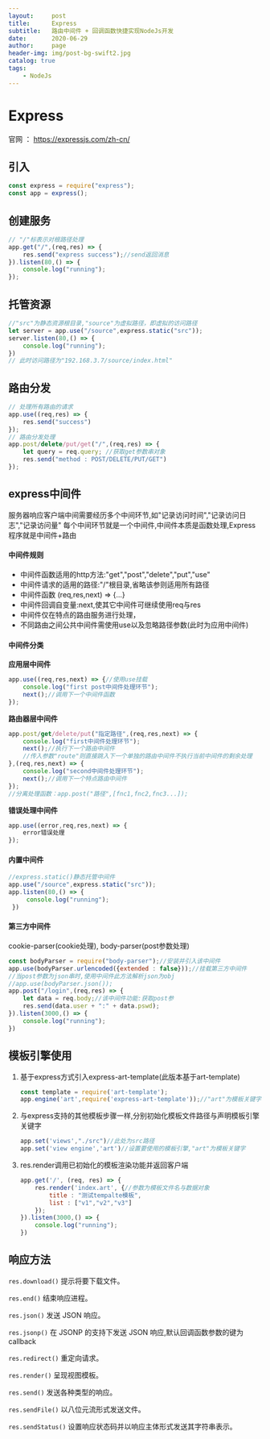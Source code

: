 ```yaml
---
layout:     post
title:      Express
subtitle:   路由中间件 + 回调函数快捷实现NodeJs开发
date:       2020-06-29
author:     page
header-img: img/post-bg-swift2.jpg
catalog: true
tags:
    - NodeJs
---
```


# Express

官网 ： https://expressjs.com/zh-cn/

## 引入

```js
const express = require("express");
const app = express();
```

## 创建服务

```js
// "/"标表示对根路径处理  
app.get("/",(req,res) => {
    res.send("express success");//send返回消息  
}).listen(80,() => {
    console.log("running");
});
```

## 托管资源

```js
//"src"为静态资源根目录,"source"为虚拟路径，即虚拟的访问路径
let server = app.use("/source",express.static("src"));
server.listen(80,() => {
    console.log("running");
})
// 此时访问路径为"192.168.3.7/source/index.html"
```

## 路由分发

```js
// 处理所有路由的请求
app.use((req,res) => {
    res.send("success")
});
// 路由分发处理
app.post/delete/put/get("/",(req,res) => {
    let query = req.query; //获取get参数串对象
    res.send("method : POST/DELETE/PUT/GET")
});
```

## express中间件

服务器响应客户端中间需要经历多个中间环节,如"记录访问时间","记录访问日志","记录访问量" 
每个中间环节就是一个中间件,中间件本质是函数处理,Express程序就是中间件+路由

#### 中间件规则

+ 中间件函数适用的http方法:"get","post","delete","put","use"
+ 中间件请求的适用的路径:"/"根目录,省略该参则适用所有路径
+ 中间件函数 (req,res,next) => {...}
+ 中间件回调自变量:next,使其它中间件可继续使用req与res
+ 中间件仅在特点的路由服务进行处理，
+ 不同路由之间公共中间件需使用use以及忽略路径参数(此时为应用中间件)

#### 中间件分类

**应用层中间件**

```js
app.use((req,res,next) => {//使用use挂载
    console.log("first post中间件处理环节");
    next();//调用下一个中间件函数
});
```

**路由器层中间件**

```js
app.post/get/delete/put("指定路径",(req,res,next) => {
    console.log("first中间件处理环节");
    next();//执行下一个路由中间件
    //传入参数"route"则直接跳入下一个单独的路由中间件不执行当前中间件的剩余处理
},(req,res,next) => {
    console.log("second中间件处理环节");
    next();//调用下一个特点路由中间件
});
//分离处理函数：app.post("路径",[fnc1,fnc2,fnc3...]);
```

**错误处理中间件**

```js
app.use((error,req,res,next) => {
    error错误处理
});
```

#### 内置中间件

```js
//express.static()静态托管中间件
app.use("/source",express.static("src"));
app.listen(80,() => {
     console.log("running");
 })
```

#### 第三方中间件

cookie-parser(cookie处理), body-parser(post参数处理)

```js
const bodyParser = require("body-parser");//安装并引入该中间件
app.use(bodyParser.urlencoded({extended : false}));//挂载第三方中间件
//当post参数为json串时,使用中间件此方法解析json为obj
//app.use(bodyParser.json());
app.post("/login",(req,res) => {
    let data = req.body;//该中间件功能:获取post参
    res.send(data.user + ":" + data.pswd);
}).listen(3000,() => {
    console.log("running");
})
```

## 模板引擎使用

1. 基于express方式引入express-art-template(此版本基于art-template)
   
   ```js
   const template = require('art-template');
   app.engine('art',require('express-art-template'));//"art"为模板关键字
   ```

2. 与express支持的其他模板步骤一样,分别初始化模板文件路径与声明模板引擎关键字
   
   ```js
   app.set('views',"./src")//此处为src路径
   app.set('view engine','art')//设置要使用的模板引擎,"art"为模板关键字
   ```

3. res.render调用已初始化的模板渲染功能并返回客户端
   
   ```js
   app.get('/', (req, res) => {
       res.render('index.art', {//参数为模板文件名与数据对象
           title : "测试tempalte模板",
           list : ["v1","v2","v3"]
       });
   }).listen(3000,() => {
       console.log("running");
   })
   ```

## 响应方法

`res.download()` 提示将要下载文件。

`res.end()` 结束响应进程。

`res.json()` 发送 JSON 响应。

`res.jsonp()` 在 JSONP 的支持下发送 JSON 响应,默认回调函数参数的键为callback

`res.redirect()` 重定向请求。

`res.render()` 呈现视图模板。

`res.send()` 发送各种类型的响应。

`res.sendFile()` 以八位元流形式发送文件。

`res.sendStatus()` 设置响应状态码并以响应主体形式发送其字符串表示。